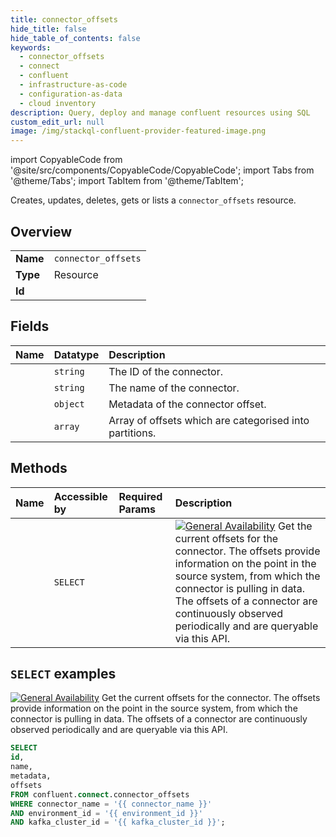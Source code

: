 ```yaml
---
title: connector_offsets
hide_title: false
hide_table_of_contents: false
keywords:
  - connector_offsets
  - connect
  - confluent
  - infrastructure-as-code
  - configuration-as-data
  - cloud inventory
description: Query, deploy and manage confluent resources using SQL
custom_edit_url: null
image: /img/stackql-confluent-provider-featured-image.png
---
```


import CopyableCode from '@site/src/components/CopyableCode/CopyableCode';
import Tabs from '@theme/Tabs';
import TabItem from '@theme/TabItem';

Creates, updates, deletes, gets or lists a <code>connector_offsets</code> resource.

## Overview
<table><tbody>
<tr><td><b>Name</b></td><td><code>connector_offsets</code></td></tr>
<tr><td><b>Type</b></td><td>Resource</td></tr>
<tr><td><b>Id</b></td><td><CopyableCode code="confluent.connect.connector_offsets" /></td></tr>
</tbody></table>

## Fields
| Name | Datatype | Description |
|:-----|:---------|:------------|
| <CopyableCode code="id" /> | `string` | The ID of the connector. |
| <CopyableCode code="name" /> | `string` | The name of the connector. |
| <CopyableCode code="metadata" /> | `object` | Metadata of the connector offset. |
| <CopyableCode code="offsets" /> | `array` | Array of offsets which are categorised into partitions. |

## Methods
| Name | Accessible by | Required Params | Description |
|:-----|:--------------|:----------------|:------------|
| <CopyableCode code="get_connectv1connector_offsets" /> | `SELECT` | <CopyableCode code="connector_name, environment_id, kafka_cluster_id" /> | [![General Availability](https://img.shields.io/badge/Lifecycle%20Stage-General%20Availability-%2345c6e8)](#section/Versioning/API-Lifecycle-Policy) Get the current offsets for the connector. The offsets provide information on the point in the source system, from which the connector is pulling in data. The offsets of a connector are continuously observed periodically and are queryable via this API. |

## `SELECT` examples

[![General Availability](https://img.shields.io/badge/Lifecycle%20Stage-General%20Availability-%2345c6e8)](#section/Versioning/API-Lifecycle-Policy) Get the current offsets for the connector. The offsets provide information on the point in the source system, from which the connector is pulling in data. The offsets of a connector are continuously observed periodically and are queryable via this API.


```sql
SELECT
id,
name,
metadata,
offsets
FROM confluent.connect.connector_offsets
WHERE connector_name = '{{ connector_name }}'
AND environment_id = '{{ environment_id }}'
AND kafka_cluster_id = '{{ kafka_cluster_id }}';
```